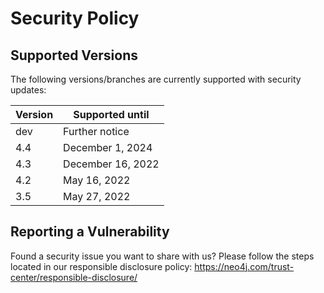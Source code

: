 # Security Policy

## Supported Versions

The following versions/branches are currently supported with security updates:

| Version | Supported until    |
| ------- | ------------------ |
| dev     | Further notice     |
| 4.4     | December 1, 2024   |
| 4.3     | December 16, 2022  |
| 4.2     | May 16, 2022       |
| 3.5     | May 27, 2022       |

## Reporting a Vulnerability

Found a security issue you want to share with us? Please follow the steps located in our responsible disclosure policy:
https://neo4j.com/trust-center/responsible-disclosure/
